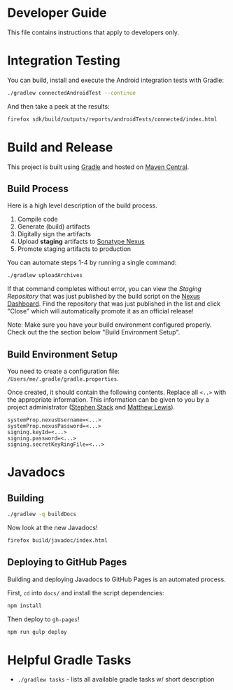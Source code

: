 # Developer Guide

This file contains instructions that apply to developers only.

# Integration Testing

You can build, install and execute the Android integration tests with Gradle:

```sh
./gradlew connectedAndroidTest --continue
```

And then take a peek at the results:

```sh
firefox sdk/build/outputs/reports/androidTests/connected/index.html
```

# Build and Release

This project is built using [Gradle](http://gradle.org/) and hosted on [Maven Central](http://search.maven.org/#search%7Cga%7C1%7Cg%3A%22com.punchthrough.bean.sdk%22).

## Build Process

Here is a high level description of the build process.

1. Compile code
2. Generate (build) artifacts
3. Digitally sign the artifacts
4. Upload __staging__ artifacts to [Sonatype Nexus](https://oss.sonatype.org/#welcome)
5. Promote staging artifacts to production

You can automate steps 1-4 by running a single command:

```bash
./gradlew uploadArchives
```

If that command completes without error, you can view the _Staging Repository_ that was just published by the build script on the [Nexus Dashboard](https://oss.sonatype.org/#stagingRepositories). Find the repository that was just published in the list and click "Close" which will automatically promote it as an official release!

Note: Make sure you have your build environment configured properly. Check out the the section below "Build Environment Setup".

## Build Environment Setup

You need to create a configuration file: `/Users/me/.gradle/gradle.properties`.

Once created, it should contain the following contents. Replace all `<..>` with the appropriate information. This information can be given to you by a project administrator ([Stephen Stack](http://github.com/swstack) and [Matthew Lewis](http://github.com/mplewis)).

```
systemProp.nexusUsername=<...>
systemProp.nexusPassword=<...>
signing.keyId=<...>
signing.password=<...>
signing.secretKeyRingFile=<...>
```

# Javadocs

## Building

```sh
./gradlew -q buildDocs
```

Now look at the new Javadocs!

```sh
firefox build/javadoc/index.html
```

## Deploying to GitHub Pages

Building and deploying Javadocs to GitHub Pages is an automated process.

First, `cd` into `docs/` and install the script dependencies:

```bash
npm install
```

Then deploy to `gh-pages`!

```bash
npm run gulp deploy
```

# Helpful Gradle Tasks

* `./gradlew tasks` - lists all available gradle tasks w/ short description
